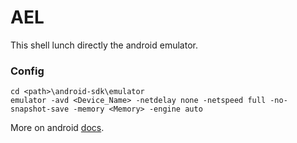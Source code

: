 # AEL

This shell lunch directly the android emulator.

### Config

```
cd <path>\android-sdk\emulator
emulator -avd <Device_Name> -netdelay none -netspeed full -no-snapshot-save -memory <Memory> -engine auto
```

More on android [docs](https://developer.android.com/studio/run/emulator-commandline).
